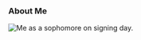 ### About Me
![Me as a sophomore on signing day.](mar-payne.github.io/mar-payne/image/girlshowingoffpin.jpeg)
 
